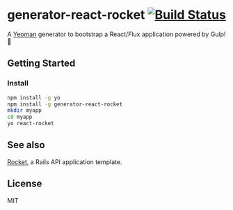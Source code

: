 # generator-react-rocket [![Build Status](https://secure.travis-ci.org/nsarno/generator-react-rocket.png?branch=master)](https://travis-ci.org/nsarno/generator-react-rocket)

A [Yeoman](http://yeoman.io/) generator to bootstrap a React/Flux application powered by Gulp! 🚀

## Getting Started

### Install

```bash
npm install -g yo
npm install -g generator-react-rocket
mkdir myapp
cd myapp
yo react-rocket
```

## See also

[Rocket](https://github.com/nsarno/rocket), a Rails API application template.

## License

MIT
